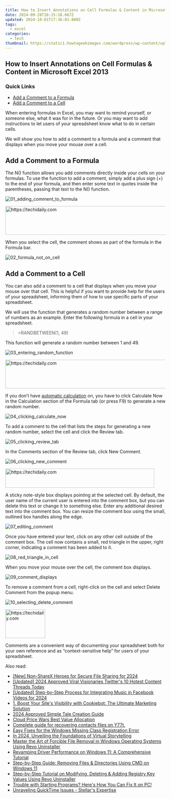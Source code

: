 ```yaml
---
title: How to Insert Annotations on Cell Formulas & Content in Microsoft Excel 2013
date: 2024-09-28T16:15:18.667Z
updated: 2024-10-01T17:36:03.080Z
tags:
  - excel
categories:
  - tech
thumbnail: https://static1.howtogeekimages.com/wordpress/wp-content/uploads/2013/04/00_lead_image_comments_in_excel.png
---
```


## How to Insert Annotations on Cell Formulas & Content in Microsoft Excel 2013

### Quick Links

* [Add a Comment to a Formula](https://pokemon-go-android.techidaily.com/in-2024-how-pgsharp-save-you-from-ban-while-spoofing-pokemon-go-on-google-pixel-8-pro-drfone-by-drfone-virtual-android/)
* [Add a Comment to a Cell](https://howto.techidaily.com/why-your-nokia-c32-screen-might-be-unresponsive-and-how-to-fix-it-drfone-by-drfone-fix-android-problems-fix-android-problems/)

 When entering formulas in Excel, you may want to remind yourself, or someone else, what it was for in the future. Or you may want to add instructions to let users of your spreadsheet know what to do in certain cells.

 We will show you how to add a comment to a formula and a comment that displays when you move your mouse over a cell.

##  Add a Comment to a Formula

 The N() function allows you add comments directly inside your cells on your formulas. To use the function to add a comment, simply add a plus sign (+) to the end of your formula, and then enter some text in quotes inside the parentheses, passing that text to the N() function.

![01_adding_comment_to_formula](https://static1.howtogeekimages.com/wordpress/wp-content/uploads/2013/04/01_adding_comment_to_formula.png) 

<!-- affiliate ads begin -->
<a href="https://aligracehair.sjv.io/c/5597632/2087239/19272" target="_top" id="2087239">
  <img src="//a.impactradius-go.com/display-ad/19272-2087239" border="0" alt="https://techidaily.com" width="728" height="90"/>
</a>
<img height="0" width="0" src="https://aligracehair.sjv.io/i/5597632/2087239/19272" style="position:absolute;visibility:hidden;" border="0" />
<!-- affiliate ads end -->

 When you select the cell, the comment shows as part of the formula in the Formula bar.

![02_formula_not_on_cell](https://static1.howtogeekimages.com/wordpress/wp-content/uploads/2013/04/02_formula_not_on_cell.png) 

##  Add a Comment to a Cell

 You can also add a comment to a cell that displays when you move your mouse over that cell. This is helpful if you want to provide help for the users of your spreadsheet, informing them of how to use specific parts of your spreadsheet.

 We will use the function that generates a random number between a range of numbers as an example. Enter the following formula in a cell in your spreadsheet.

> \=RANDBETWEEN(1, 49)

 This function will generate a random number between 1 and 49.

![03_entering_random_function](https://static1.howtogeekimages.com/wordpress/wp-content/uploads/2013/04/03_entering_random_function.png) 

<!-- affiliate ads begin -->
<a href="https://appsumo.8odi.net/c/5597632/2094428/7443" target="_top" id="2094428">
  <img src="//a.impactradius-go.com/display-ad/7443-2094428" border="0" alt="https://techidaily.com" width="728" height="90"/>
</a>
<img height="0" width="0" src="https://appsumo.8odi.net/i/5597632/2094428/7443" style="position:absolute;visibility:hidden;" border="0" />
<!-- affiliate ads end -->

 If you don’t have [automatic calculation](https://extra-lessons.techidaily.com/the-smartest-way-to-edit-videos-top-10-zoom-editors/) on, you have to click Calculate Now in the Calculation section of the Formula tab (or press F9) to generate a new random number.

![04_clicking_calculate_now](https://static1.howtogeekimages.com/wordpress/wp-content/uploads/2013/04/04_clicking_calculate_now.png) 

 To add a comment to the cell that lists the steps for generating a new random number, select the cell and click the Review tab.

![05_clicking_review_tab](https://static1.howtogeekimages.com/wordpress/wp-content/uploads/2013/04/05_clicking_review_tab.png) 

 In the Comments section of the Review tab, click New Comment.

![06_clicking_new_comment](https://static1.howtogeekimages.com/wordpress/wp-content/uploads/2013/04/06_clicking_new_comment.png) 

<!-- affiliate ads begin -->
<a href="https://aligracehair.sjv.io/c/5597632/2135404/19272" target="_top" id="2135404">
  <img src="//a.impactradius-go.com/display-ad/19272-2135404" border="0" alt="https://techidaily.com" width="468" height="60"/>
</a>
<img height="0" width="0" src="https://aligracehair.sjv.io/i/5597632/2135404/19272" style="position:absolute;visibility:hidden;" border="0" />
<!-- affiliate ads end -->

 A sticky note-style box displays pointing at the selected cell. By default, the user name of the current user is entered into the comment box, but you can delete this text or change it to something else. Enter any additional desired text into the comment box. You can resize the comment box using the small, outlined box handles along the edge.

![07_editing_comment](https://static1.howtogeekimages.com/wordpress/wp-content/uploads/2013/04/07_editing_comment.png) 

 Once you have entered your text, click on any other cell outside of the comment box. The cell now contains a small, red triangle in the upper, right corner, indicating a comment has been added to it.

![08_red_triangle_in_cell](https://static1.howtogeekimages.com/wordpress/wp-content/uploads/2013/04/08_red_triangle_in_cell.png) 

 When you move your mouse over the cell, the comment box displays.

![09_comment_displays](https://static1.howtogeekimages.com/wordpress/wp-content/uploads/2013/04/09_comment_displays.png) 

 To remove a comment from a cell, right-click on the cell and select Delete Comment from the popup menu.

![10_selecting_delete_comment](https://static1.howtogeekimages.com/wordpress/wp-content/uploads/2013/04/10_selecting_delete_comment.png) 

<!-- affiliate ads begin -->
<a href="https://aligracehair.sjv.io/c/5597632/2135395/19272" target="_top" id="2135395">
  <img src="//a.impactradius-go.com/display-ad/19272-2135395" border="0" alt="https://techidaily.com" width="125" height="90"/>
</a>
<img height="0" width="0" src="https://aligracehair.sjv.io/i/5597632/2135395/19272" style="position:absolute;visibility:hidden;" border="0" />
<!-- affiliate ads end -->

 Comments are a convenient way of documenting your spreadsheet both for your own reference and as “context-sensitive help” for users of your spreadsheet.

<ins class="adsbygoogle"
     style="display:block"
     data-ad-format="autorelaxed"
     data-ad-client="ca-pub-7571918770474297"
     data-ad-slot="1223367746"></ins>

<ins class="adsbygoogle"
     style="display:block"
     data-ad-client="ca-pub-7571918770474297"
     data-ad-slot="8358498916"
     data-ad-format="auto"
     data-full-width-responsive="true"></ins>

<span class="atpl-alsoreadstyle">Also read:</span>
<div><ul>
<li><a href="https://digital-screen-recording.techidaily.com/new-non-sharex-heroes-for-secure-file-sharing-for-2024/"><u>[New] Non-ShareX Heroes for Secure File Sharing for 2024</u></a></li>
<li><a href="https://twitter-clips.techidaily.com/updated-2024-approved-viral-visionaries-twitters-10-hotest-content-threads-today/"><u>[Updated] 2024 Approved Viral Visionaries Twitter's 10 Hotest Content Threads Today</u></a></li>
<li><a href="https://facebook-videos.techidaily.com/updated-step-by-step-process-for-integrating-music-in-facebook-videos-for-2024/"><u>[Updated] Step-by-Step Process for Integrating Music in Facebook Videos for 2024</u></a></li>
<li><a href="https://solve-news.techidaily.com/1-boost-your-sites-visibility-with-cookiebot-the-ultimate-marketing-solution/"><u>1. Boost Your Site's Visibility with Cookiebot: The Ultimate Marketing Solution</u></a></li>
<li><a href="https://extra-guidance.techidaily.com/2024-approved-simple-tale-creation-guide/"><u>2024 Approved Simple Tale Creation Guide</u></a></li>
<li><a href="https://fox-info.techidaily.com/cloud-price-wars-best-value-allocation/"><u>Cloud Price Wars Best Value Allocation</u></a></li>
<li><a href="https://phone-solutions.techidaily.com/complete-guide-for-recovering-contacts-files-on-y77t-by-fonelab-android-recover-contacts/"><u>Complete guide for recovering contacts files on Y77t.</u></a></li>
<li><a href="https://win-forum.techidaily.com/easy-fixes-for-the-windows-missing-class-registration-error/"><u>Easy Fixes for the Windows Missing Class Registration Error</u></a></li>
<li><a href="https://some-approaches.techidaily.com/in-2024-unveiling-the-foundations-of-virtual-storytelling/"><u>In 2024, Unveiling the Foundations of Virtual Storytelling</u></a></li>
<li><a href="https://win-forum.techidaily.com/master-the-art-of-forcible-file-removal-in-windows-operating-systems-using-revo-uninstaller/"><u>Master the Art of Forcible File Removal in Windows Operating Systems Using Revo Uninstaller</u></a></li>
<li><a href="https://win-forum.techidaily.com/revamping-driver-performance-on-windows-11-a-comprehensive-tutorial/"><u>Revamping Driver Performance on Windows 11: A Comprehensive Tutorial</u></a></li>
<li><a href="https://win-forum.techidaily.com/step-by-step-guide-removing-files-and-directories-using-cmd-on-windows-11/"><u>Step-by-Step Guide: Removing Files & Directories Using CMD on Windows 11</u></a></li>
<li><a href="https://win-forum.techidaily.com/step-by-step-tutorial-on-modifying-deleting-and-adding-registry-key-values-using-revo-uninstaller/"><u>Step-by-Step Tutorial on Modifying, Deleting & Adding Registry Key Values Using Revo Uninstaller</u></a></li>
<li><a href="https://win-forum.techidaily.com/1722915329256-trouble-with-starting-programs-heres-how-you-can-fix-it-on-pc/"><u>Trouble with Starting Programs? Here's How You Can Fix It on PC!</u></a></li>
<li><a href="https://data-wizards.techidaily.com/unraveling-quicktime-issues-stellars-expertise/"><u>Unraveling QuickTime Issues - Stellar's Expertise</u></a></li>
</ul></div>

